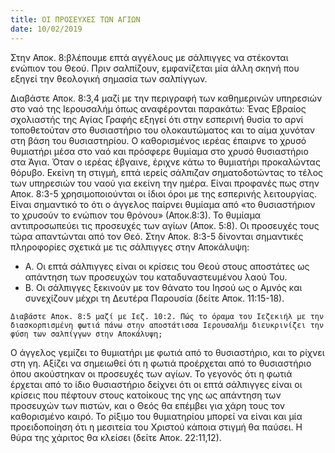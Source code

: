 ```yaml
---
title: ΟΙ ΠΡΟΣΕΥΧΕΣ ΤΩΝ ΑΓΙΩΝ
date: 10/02/2019
---
```


Στην Αποκ. 8:βλέπουμε επτά αγγέλους με σάλπιγγες να στέκονται ενώπιον του Θεού. Πριν σαλπίζουν, εμφανίζεται μία άλλη σκηνή που εξηγεί την θεολογική σημασία των σαλπίγγων.

Διαβάστε Αποκ. 8:3,4 μαζί με την περιγραφή των καθημερινών υπηρεσιών στο ναό της Ιερουσαλήμ όπως αναφέρονται παρακάτω: Ένας Εβραίος σχολιαστής της Αγίας Γραφής εξηγεί ότι στην εσπερινή θυσία το αρνί τοποθετούταν στο θυσιαστήριο του ολοκαυτώματος και το αίμα χυνόταν στη βάση του θυσιαστηρίου. Ο καθορισμένος ιερέας έπαιρνε το χρυσό θυμιατήρι μέσα στο ναό και πρόσφερε θυμίαμα στο χρυσό θυσιαστήριο στα Άγια. Όταν ο ιερέας έβγαινε, έριχνε κάτω το θυμιατήρι προκαλώντας θόρυβο. Εκείνη τη στιγμή, επτά ιερείς σάλπιζαν σηματοδοτώντας το τέλος των υπηρεσιών του ναού για εκείνη την ημέρα. Είναι προφανές πως στην Αποκ. 8:3-5 χρησιμοποιούνται οι ίδιοι όροι με της εσπερινής λειτουργίας. Είναι σημαντικό το ότι ο άγγελος παίρνει θυμίαμα από «το θυσιαστήριον το χρυσούν το ενώπιον του θρόνου» (Αποκ.8:3). Το θυμίαμα αντιπροσωπεύει τις προσευχές των αγίων (Αποκ. 5:8). Οι προσευχές τους τώρα απαντώνται από τον Θεό. Στην Αποκ. 8:3-5 δίνονται σημαντικές πληροφορίες σχετικά με τις σάλπιγγες στην Αποκάλυψη:

- Α. Οι επτά σάλπιγγες είναι οι κρίσεις του Θεού στους αποστάτες ως απάντηση των προσευχών του καταδυναστευμένου λαού Του.
- Β. Οι σάλπιγγες ξεκινούν με τον θάνατο του Ιησού ως ο Αμνός και συνεχίζουν μέχρι τη Δευτέρα Παρουσία (δείτε Αποκ. 11:15-18).

`Διαβάστε Αποκ. 8:5 μαζί με Ιεζ. 10:2. Πώς το όραμα του Ιεζεκιήλ με την διασκορπισμένη φωτιά πάνω στην αποστάτισσα Ιερουσαλήμ διευκρινίζει την φύση των σαλπίγγων στην Αποκάλυψη;`

Ο άγγελος γεμίζει το θυμιατήρι με φωτιά από το θυσιαστήριο, και το ρίχνει στη γη. Αξίζει να σημειωθεί ότι η φωτιά προέρχεται από το θυσιαστήριο όπου ακούστηκαν οι προσευχές των αγίων. Το γεγονός ότι η φωτιά έρχεται από το ίδιο θυσιαστήριο δείχνει ότι οι επτά σάλπιγγες είναι οι κρίσεις που πέφτουν στους κατοίκους της γης ως απάντηση των προσευχών των πιστών, και ο Θεός θα επέμβει για χάρη τους τον καθορισμένο καιρό. Το ρίξιμο του θυμιατηρίου μπορεί να είναι και μία προειδοποίηση ότι η μεσιτεία του Χριστού κάποια στιγμή θα παύσει. Η θύρα της χάριτος θα κλείσει (δείτε Αποκ. 22:11,12).